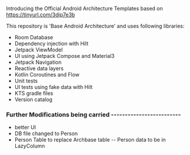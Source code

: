 Introducing the Official Android Architecture Templates based on https://tinyurl.com/3djp7e3b

This repository is 'Base Android Architecture' and uses following libraries:

- Room Database
- Dependency injection with Hilt
- Jetpack ViewModel
- UI using Jetpack Compose and Material3
- Jetpack Navigation
- Reactive data layers
- Kotlin Coroutines and Flow
- Unit tests
- UI tests using fake data with Hilt
- KTS gradle files
- Version catalog

### Further Modifications being carried -------------------------

- better UI
- DB file changed to Person  
- Person Table to replace Archbase table
-- Person data to be in LazyColumn




